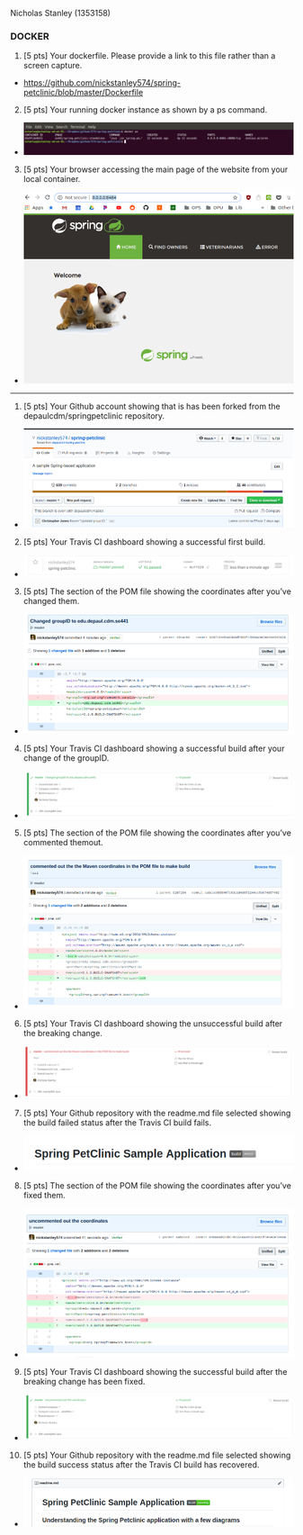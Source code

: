 Nicholas Stanley (1353158)

### DOCKER
1. [5 pts] Your dockerfile. Please provide a link to this file rather than a screen capture.
- https://github.com/nickstanley574/spring-petclinic/blob/master/Dockerfile
2. [5 pts] Your running docker instance as shown by a ps command.
- ![Screen Capture #hw8_02](images/hw08_02.png)
3. [5 pts] Your browser accessing the main page of the website from your local container.
- ![Screen Capture #hw8_02](images/hw08_03.png)


___

1. [5 pts] Your Github account showing that is has been forked from the depaulcdm/springpetclinic repository.
- ![Screen Capture #1](images/hw05_01.png)
2. [5 pts] Your Travis CI dashboard showing a successful first build.
- ![Screen Capture #2](images/hw05_02.png)
3. [5 pts] The section of the POM file showing the coordinates after you’ve changed them.
- ![Screen Capture #3](images/hw05_03.png)
4. [5 pts] Your Travis CI dashboard showing a successful build after your change of the groupID.
- ![Screen Capture #4](images/hw05_04.png)
5. [5 pts] The section of the POM file showing the coordinates after you’ve commented themout.
- ![Screen Capture #5](images/hw05_05.png)
6. [5 pts] Your Travis CI dashboard showing the unsuccessful build after the breaking change.
- ![Screen Capture #6](images/hw05_06.png)
7. [5 pts] Your Github repository with the readme.md file selected showing the build failed status after the Travis CI build fails.
- ![Screen Capture #7](images/hw05_07.png)
8. [5 pts] The section of the POM file showing the coordinates after you’ve fixed them.
- ![Screen Capture #8](images/hw05_08.png)
9. [5 pts] Your Travis CI dashboard showing the successful build after the breaking change has been fixed.
- ![Screen Capture #9](images/hw05_09.png)
10. [5 pts] Your Github repository with the readme.md file selected showing the build success status after the Travis CI build has recovered.
- ![Screen Capture #10](images/hw05_10.png)
